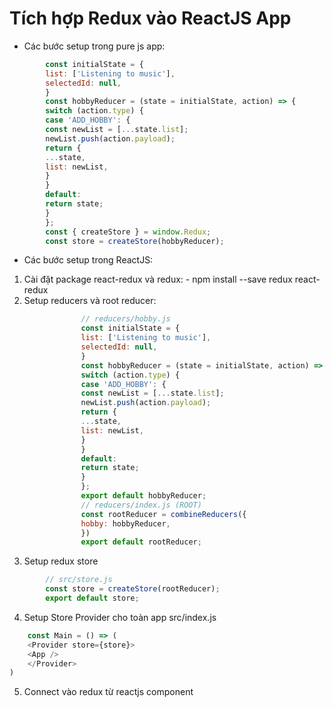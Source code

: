 #   Tích hợp Redux vào ReactJS App
-   Các bước setup trong pure js app:
```js
        const initialState = {
        list: ['Listening to music'],
        selectedId: null,
        }
        const hobbyReducer = (state = initialState, action) => {
        switch (action.type) {
        case 'ADD_HOBBY': {
        const newList = [...state.list];
        newList.push(action.payload);
        return {
        ...state,
        list: newList,
        }
        }
        default:
        return state;
        }
        };
        const { createStore } = window.Redux;
        const store = createStore(hobbyReducer);
```

-   Các bước setup trong ReactJS:
1. Cài đặt package react-redux và redux:
        - npm install --save redux react-redux
2.  Setup reducers và root reducer:  
``` js
                // reducers/hobby.js
                const initialState = {
                list: ['Listening to music'],
                selectedId: null,
                }
                const hobbyReducer = (state = initialState, action) => {
                switch (action.type) {
                case 'ADD_HOBBY': {
                const newList = [...state.list];
                newList.push(action.payload);
                return {
                ...state,
                list: newList,
                }
                }
                default:
                return state;
                }
                };
                export default hobbyReducer;
                // reducers/index.js (ROOT)
                const rootReducer = combineReducers({
                hobby: hobbyReducer,
                })
                export default rootReducer;

```  
3. Setup redux store
        
``` js
        // src/store.js
        const store = createStore(rootReducer);
        export default store;
```

4. Setup Store Provider cho toàn app src/index.js
``` js
    const Main = () => (
    <Provider store={store}>
    <App />
    </Provider>
)
``` 
5.  Connect vào redux từ reactjs component
